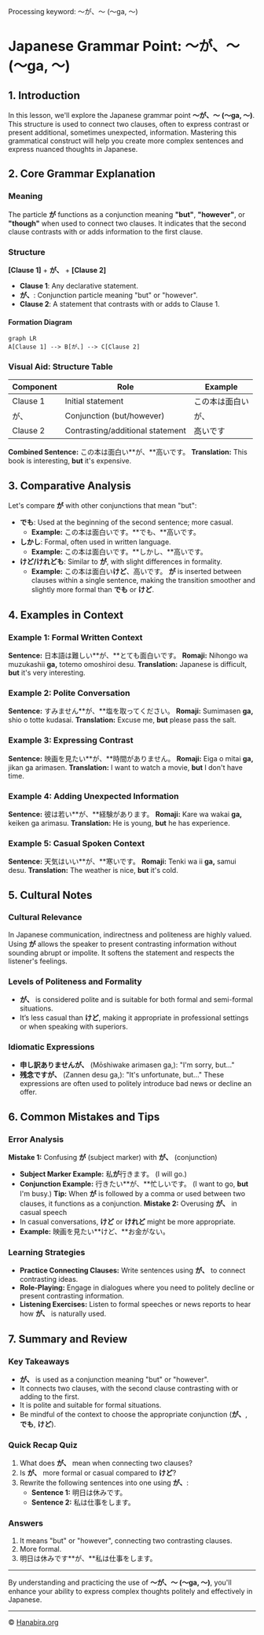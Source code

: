 Processing keyword: ～が、～ (〜ga, 〜)
# Japanese Grammar Point: ～が、～ (〜ga, 〜)

## 1. Introduction
In this lesson, we'll explore the Japanese grammar point **～が、～ (〜ga, 〜)**. This structure is used to connect two clauses, often to express contrast or present additional, sometimes unexpected, information. Mastering this grammatical construct will help you create more complex sentences and express nuanced thoughts in Japanese.
## 2. Core Grammar Explanation
### Meaning
The particle **が** functions as a conjunction meaning **"but"**, **"however"**, or **"though"** when used to connect two clauses. It indicates that the second clause contrasts with or adds information to the first clause.
### Structure
**[Clause 1]** + **が、** + **[Clause 2]**
- **Clause 1**: Any declarative statement.
- **が、**: Conjunction particle meaning "but" or "however".
- **Clause 2**: A statement that contrasts with or adds to Clause 1.
#### Formation Diagram
```mermaid
graph LR
A[Clause 1] --> B[が、] --> C[Clause 2]
```
### Visual Aid: Structure Table
| Component   | Role                    | Example                 |
|-------------|-------------------------|-------------------------|
| Clause 1    | Initial statement       | この本は面白い          |
| が、        | Conjunction (but/however)| が、                    |
| Clause 2    | Contrasting/additional statement | 高いです |
**Combined Sentence:** この本は面白い**が、**高いです。
**Translation:** This book is interesting, **but** it's expensive.
## 3. Comparative Analysis
Let's compare **が** with other conjunctions that mean "but":
- **でも**: Used at the beginning of the second sentence; more casual.
  - **Example:** この本は面白いです。**でも、**高いです。
- **しかし**: Formal, often used in written language.
  - **Example:** この本は面白いです。**しかし、**高いです。
- **けど/けれども**: Similar to **が**, with slight differences in formality.
  - **Example:** この本は面白い**けど**、高いです。
**が** is inserted between clauses within a single sentence, making the transition smoother and slightly more formal than **でも** or **けど**.
## 4. Examples in Context
### Example 1: Formal Written Context
**Sentence:** 日本語は難しい**が、**とても面白いです。
**Romaji:** Nihongo wa muzukashii **ga,** totemo omoshiroi desu.
**Translation:** Japanese is difficult, **but** it's very interesting.
### Example 2: Polite Conversation
**Sentence:** すみません**が、**塩を取ってください。
**Romaji:** Sumimasen **ga,** shio o totte kudasai.
**Translation:** Excuse me, **but** please pass the salt.
### Example 3: Expressing Contrast
**Sentence:** 映画を見たい**が、**時間がありません。
**Romaji:** Eiga o mitai **ga,** jikan ga arimasen.
**Translation:** I want to watch a movie, **but** I don't have time.
### Example 4: Adding Unexpected Information
**Sentence:** 彼は若い**が、**経験があります。
**Romaji:** Kare wa wakai **ga,** keiken ga arimasu.
**Translation:** He is young, **but** he has experience.
### Example 5: Casual Spoken Context
**Sentence:** 天気はいい**が、**寒いです。
**Romaji:** Tenki wa ii **ga,** samui desu.
**Translation:** The weather is nice, **but** it's cold.
## 5. Cultural Notes
### Cultural Relevance
In Japanese communication, indirectness and politeness are highly valued. Using **が** allows the speaker to present contrasting information without sounding abrupt or impolite. It softens the statement and respects the listener's feelings.
### Levels of Politeness and Formality
- **が、** is considered polite and is suitable for both formal and semi-formal situations.
- It’s less casual than **けど**, making it appropriate in professional settings or when speaking with superiors.
### Idiomatic Expressions
- **申し訳ありませんが、** (Mōshiwake arimasen ga,): "I'm sorry, but..."
- **残念ですが、** (Zannen desu ga,): "It's unfortunate, but..."
These expressions are often used to politely introduce bad news or decline an offer.
## 6. Common Mistakes and Tips
### Error Analysis
**Mistake 1:** Confusing **が** (subject marker) with **が、** (conjunction)
- **Subject Marker Example:** 私**が**行きます。 (I will go.)
- **Conjunction Example:** 行きたい**が、**忙しいです。 (I want to go, **but** I'm busy.)
**Tip:** When **が** is followed by a comma or used between two clauses, it functions as a conjunction.
**Mistake 2:** Overusing **が、** in casual speech
- In casual conversations, **けど** or **けれど** might be more appropriate.
- **Example:** 映画を見たい**けど、**お金がない。
### Learning Strategies
- **Practice Connecting Clauses:** Write sentences using **が、** to connect contrasting ideas.
- **Role-Playing:** Engage in dialogues where you need to politely decline or present contrasting information.
- **Listening Exercises:** Listen to formal speeches or news reports to hear how **が、** is naturally used.
## 7. Summary and Review
### Key Takeaways
- **が、** is used as a conjunction meaning "but" or "however".
- It connects two clauses, with the second clause contrasting with or adding to the first.
- It is polite and suitable for formal situations.
- Be mindful of the context to choose the appropriate conjunction (**が、**, **でも**, **けど**).
### Quick Recap Quiz
1. What does **が、** mean when connecting two clauses?
2. Is **が、** more formal or casual compared to **けど**?
3. Rewrite the following sentences into one using **が、**:
   - **Sentence 1:** 明日は休みです。
   - **Sentence 2:** 私は仕事をします。
### Answers
1. It means "but" or "however", connecting two contrasting clauses.
2. More formal.
3. 明日は休みです**が、**私は仕事をします。

---
By understanding and practicing the use of **～が、～ (〜ga, 〜)**, you'll enhance your ability to express complex thoughts politely and effectively in Japanese.


---

© [Hanabira.org](https://hanabira.org)
